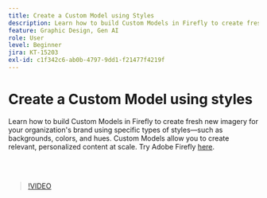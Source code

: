 ```yaml
---
title: Create a Custom Model using Styles
description: Learn how to build Custom Models in Firefly to create fresh new imagery for your organization's brand
feature: Graphic Design, Gen AI
role: User
level: Beginner
jira: KT-15203
exl-id: c1f342c6-ab0b-4797-9dd1-f21477f4219f
---
```

# Create a Custom Model using styles

Learn how to build Custom Models in Firefly to create fresh new imagery for your organization's brand using specific types of styles—such as backgrounds, colors, and hues. Custom Models allow you to create relevant, personalized content at scale. Try Adobe Firefly [here](https://firefly.adobe.com/).

<br>&nbsp;

>[!VIDEO](https://video.tv.adobe.com/v/3428003?quality=12&learn=on&hidetitle=true)
